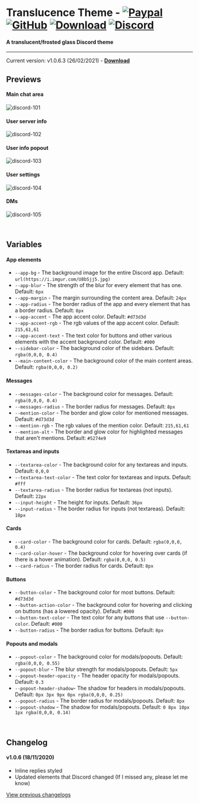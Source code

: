 # Translucence Theme - [![Paypal][paypal-logo]][paypal-url] [![GitHub][github-logo]][github-url] [![Download][download-logo]][download-url] [![Discord][discord-logo]][discord-url]
#### A translucent/frosted glass Discord theme
<hr>

Current version: v1.0.6.3 (26/02/2021) - **[Download](https://betterdiscord.net/ghdl?url=https://raw.githubusercontent.com/CapnKitten/Translucence/master/Translucence.theme.css)**

## Previews

#### Main chat area

![discord-101](https://user-images.githubusercontent.com/4013216/125158359-b07aec80-e13e-11eb-8a85-01e49d772192.png)

#### User server info

![discord-102](https://user-images.githubusercontent.com/4013216/125158363-b7a1fa80-e13e-11eb-91c0-b95c32b5bf8e.png)

#### User info popout

![discord-103](https://user-images.githubusercontent.com/4013216/125158368-bc66ae80-e13e-11eb-912b-7d19a84f42a0.png)

#### User settings

![discord-104](https://user-images.githubusercontent.com/4013216/125158372-c25c8f80-e13e-11eb-9165-e24880bc47f7.png)

#### DMs

![discord-105](https://user-images.githubusercontent.com/4013216/125158378-c8527080-e13e-11eb-9ad5-a7f2e229ac2b.png)

&nbsp;

## Variables

#### App elements
 - `--app-bg` - The background image for the entire Discord app. Default: `url(https://i.imgur.com/U8bSjj5.jpg)`
 - `--app-blur` - The strength of the blur for every element that has one. Default: `6px`
 - `--app-margin` - The margin surrounding the content area. Default: `24px`
 - `--app-radius` - The border radius of the app and every element that has a border radius. Default: `8px`
 - `--app-accent` - The app accent color. Default: `#d73d3d`
 - `--app-accent-rgb` - The rgb values of the app accent color. Default: `215,61,61`
 - `--app-accent-text` - The text color for buttons and other various elements with the accent background color. Default: `#000`
 - `--sidebar-color` - The background color of the sidebars. Default: `rgba(0,0,0, 0.4)`
 - `--main-content-color` - The background color of the main content areas. Default: `rgba(0,0,0, 0.2)`

#### Messages
 - `--messages-color` - The background color for messages. Default: `rgba(0,0,0, 0.4)`
 - `--messages-radius` - The border radius for messages. Default: `8px`
 - `--mention-color` - The border and glow color for mentioned messages. Default: `#d73d3d`
 - `--mention-rgb` - The rgb values of the mention color. Default: `215,61,61`
 - `--mention-alt` - The border and glow color for highlighted messages that aren't mentions. Default: `#5274e9`

#### Textareas and inputs
 - `--textarea-color` - The background color for any textareas and inputs. Default: `0,0,0`
 - `--textarea-text-color` - The text color for textareas and inputs. Default: `#fff`
 - `--textarea-radius` - The border radius for textareas (not inputs). Default: `22px`
 - `--input-height` - The height for inputs. Default: `36px`
 - `--input-radius` - The border radius for inputs (not textareas). Default: `18px`

#### Cards
 - `--card-color` - The background color for cards. Default: `rgba(0,0,0, 0.4)`
 - `--card-color-hover` - The background color for hovering over cards (if there is a hover animation). Default: `rgba(0,0,0, 0.5)`
 - `--card-radius` - The border radius for cards. Default: `8px`

#### Buttons
 - `--button-color` - The background color for most buttons. Default: `#d73d3d`
 - `--button-action-color` - The background color for hovering and clicking on buttons (has a lowered opacity). Default: `#000`
 - `--button-text-color` - The text color for any buttons that use `--button-color`. Default: `#000`
 - `--button-radius` - The border radius for buttons. Default: `8px`

#### Popouts and modals
 - `--popout-color` - The background color for modals/popouts. Default: `rgba(0,0,0, 0.55)`
 - `--popout-blur` - The blur strength for modals/popouts. Default: `5px`
 - `--popout-header-opacity` - The header opacity for modals/popouts. Default: `0.3`
 - `--popout-header-shadow`- The shadow for headers in modals/popouts. Default: `0px 3px 9px 0px rgba(0,0,0, 0.25)`
 - `--popout-radius` - The border radius for modals/popouts. Default: `8px`
 - `--popout-shadow` - The shadow for modals/popouts. Default: `0 8px 10px 1px rgba(0,0,0, 0.14)`
 
&nbsp;

## Changelog

#### v1.0.6 (18/11/2020)
* Inline replies styled
* Updated elements that Discord changed (If I missed any, please let me know)

[View previous changelogs](https://github.com/CapnKitten/BetterDiscord/blob/master/Themes/Translucence/changelog.md)

[paypal-logo]: https://img.shields.io/static/v1?label=PayPal&message=Donate&style=flat&logo=paypal&color=blue
[paypal-url]: https://paypal.me/capnkitten

[github-logo]: https://img.shields.io/static/v1?label=GitHub&message=Sponsor&style=flat&logo=github&color=black
[github-url]: https://github.com/sponsors/CapnKitten

[download-logo]: https://img.shields.io/static/v1?label=Download&message=Theme&style=flat&color=blue
[download-url]: https://capnkitten.github.io/BetterDiscord/Download/?theme=Translucence

[discord-logo]: https://img.shields.io/static/v1?label=Discord&message=Server&style=flat&logo=discord&color=blue
[discord-url]: https://discord.gg/jzJkA6Z
